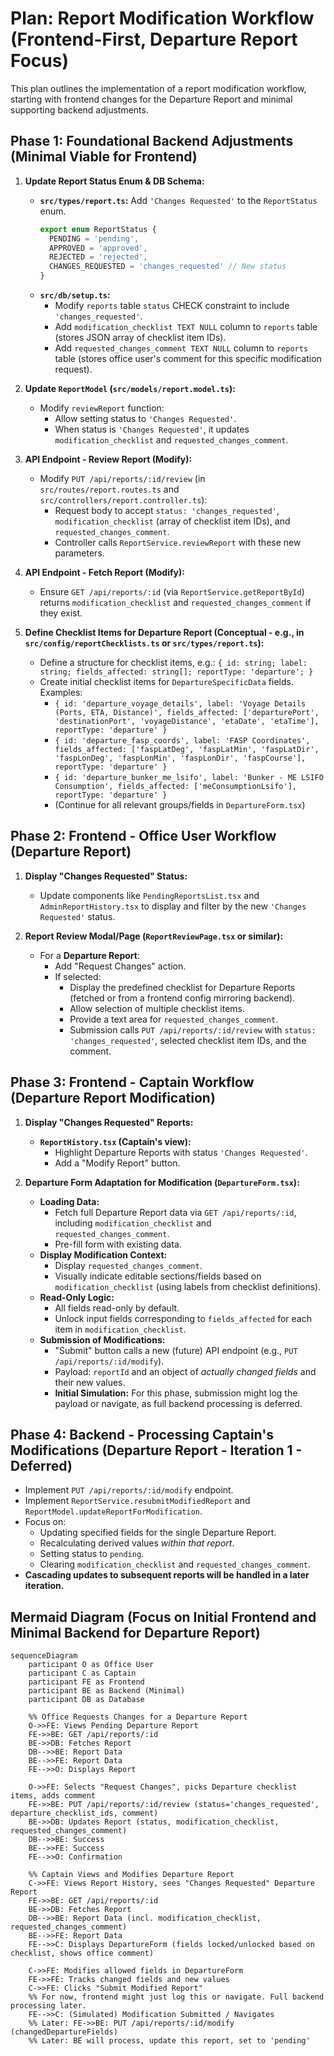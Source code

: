 # Plan: Report Modification Workflow (Frontend-First, Departure Report Focus)

This plan outlines the implementation of a report modification workflow, starting with frontend changes for the Departure Report and minimal supporting backend adjustments.

## Phase 1: Foundational Backend Adjustments (Minimal Viable for Frontend)

1.  **Update Report Status Enum & DB Schema:**
    *   **`src/types/report.ts`:** Add `'Changes Requested'` to the `ReportStatus` enum.
        ```typescript
        export enum ReportStatus {
          PENDING = 'pending',
          APPROVED = 'approved',
          REJECTED = 'rejected',
          CHANGES_REQUESTED = 'changes_requested' // New status
        }
        ```
    *   **`src/db/setup.ts`:**
        *   Modify `reports` table `status` CHECK constraint to include `'changes_requested'`.
        *   Add `modification_checklist TEXT NULL` column to `reports` table (stores JSON array of checklist item IDs).
        *   Add `requested_changes_comment TEXT NULL` column to `reports` table (stores office user's comment for this specific modification request).

2.  **Update `ReportModel` (`src/models/report.model.ts`):**
    *   Modify `reviewReport` function:
        *   Allow setting status to `'Changes Requested'`.
        *   When status is `'Changes Requested'`, it updates `modification_checklist` and `requested_changes_comment`.

3.  **API Endpoint - Review Report (Modify):**
    *   Modify `PUT /api/reports/:id/review` (in `src/routes/report.routes.ts` and `src/controllers/report.controller.ts`):
        *   Request body to accept `status: 'changes_requested'`, `modification_checklist` (array of checklist item IDs), and `requested_changes_comment`.
        *   Controller calls `ReportService.reviewReport` with these new parameters.

4.  **API Endpoint - Fetch Report (Modify):**
    *   Ensure `GET /api/reports/:id` (via `ReportService.getReportById`) returns `modification_checklist` and `requested_changes_comment` if they exist.

5.  **Define Checklist Items for Departure Report (Conceptual - e.g., in `src/config/reportChecklists.ts` or `src/types/report.ts`):**
    *   Define a structure for checklist items, e.g.: ` { id: string; label: string; fields_affected: string[]; reportType: 'departure'; } `
    *   Create initial checklist items for `DepartureSpecificData` fields. Examples:
        *   `{ id: 'departure_voyage_details', label: 'Voyage Details (Ports, ETA, Distance)', fields_affected: ['departurePort', 'destinationPort', 'voyageDistance', 'etaDate', 'etaTime'], reportType: 'departure' }`
        *   `{ id: 'departure_fasp_coords', label: 'FASP Coordinates', fields_affected: ['faspLatDeg', 'faspLatMin', 'faspLatDir', 'faspLonDeg', 'faspLonMin', 'faspLonDir', 'faspCourse'], reportType: 'departure' }`
        *   `{ id: 'departure_bunker_me_lsifo', label: 'Bunker - ME LSIFO Consumption', fields_affected: ['meConsumptionLsifo'], reportType: 'departure' }`
        *   (Continue for all relevant groups/fields in `DepartureForm.tsx`)

## Phase 2: Frontend - Office User Workflow (Departure Report)

1.  **Display "Changes Requested" Status:**
    *   Update components like `PendingReportsList.tsx` and `AdminReportHistory.tsx` to display and filter by the new `'Changes Requested'` status.

2.  **Report Review Modal/Page (`ReportReviewPage.tsx` or similar):**
    *   For a **Departure Report**:
        *   Add "Request Changes" action.
        *   If selected:
            *   Display the predefined checklist for Departure Reports (fetched or from a frontend config mirroring backend).
            *   Allow selection of multiple checklist items.
            *   Provide a text area for `requested_changes_comment`.
            *   Submission calls `PUT /api/reports/:id/review` with `status: 'changes_requested'`, selected checklist item IDs, and the comment.

## Phase 3: Frontend - Captain Workflow (Departure Report Modification)

1.  **Display "Changes Requested" Reports:**
    *   **`ReportHistory.tsx` (Captain's view):**
        *   Highlight Departure Reports with status `'Changes Requested'`.
        *   Add a "Modify Report" button.

2.  **Departure Form Adaptation for Modification (`DepartureForm.tsx`):**
    *   **Loading Data:**
        *   Fetch full Departure Report data via `GET /api/reports/:id`, including `modification_checklist` and `requested_changes_comment`.
        *   Pre-fill form with existing data.
    *   **Display Modification Context:**
        *   Display `requested_changes_comment`.
        *   Visually indicate editable sections/fields based on `modification_checklist` (using labels from checklist definitions).
    *   **Read-Only Logic:**
        *   All fields read-only by default.
        *   Unlock input fields corresponding to `fields_affected` for each item in `modification_checklist`.
    *   **Submission of Modifications:**
        *   "Submit" button calls a new (future) API endpoint (e.g., `PUT /api/reports/:id/modify`).
        *   Payload: `reportId` and an object of *actually changed fields* and their new values.
        *   **Initial Simulation:** For this phase, submission might log the payload or navigate, as full backend processing is deferred.

## Phase 4: Backend - Processing Captain's Modifications (Departure Report - Iteration 1 - Deferred)

*   Implement `PUT /api/reports/:id/modify` endpoint.
*   Implement `ReportService.resubmitModifiedReport` and `ReportModel.updateReportForModification`.
*   Focus on:
    *   Updating specified fields for the single Departure Report.
    *   Recalculating derived values *within that report*.
    *   Setting status to `pending`.
    *   Clearing `modification_checklist` and `requested_changes_comment`.
*   **Cascading updates to subsequent reports will be handled in a later iteration.**

## Mermaid Diagram (Focus on Initial Frontend and Minimal Backend for Departure Report)

```mermaid
sequenceDiagram
    participant O as Office User
    participant C as Captain
    participant FE as Frontend
    participant BE as Backend (Minimal)
    participant DB as Database

    %% Office Requests Changes for a Departure Report
    O->>FE: Views Pending Departure Report
    FE->>BE: GET /api/reports/:id
    BE->>DB: Fetches Report
    DB-->>BE: Report Data
    BE-->>FE: Report Data
    FE-->>O: Displays Report

    O->>FE: Selects "Request Changes", picks Departure checklist items, adds comment
    FE->>BE: PUT /api/reports/:id/review (status='changes_requested', departure_checklist_ids, comment)
    BE->>DB: Updates Report (status, modification_checklist, requested_changes_comment)
    DB-->>BE: Success
    BE-->>FE: Success
    FE-->>O: Confirmation

    %% Captain Views and Modifies Departure Report
    C->>FE: Views Report History, sees "Changes Requested" Departure Report
    FE->>BE: GET /api/reports/:id
    BE->>DB: Fetches Report
    DB-->>BE: Report Data (incl. modification_checklist, requested_changes_comment)
    BE-->>FE: Report Data
    FE-->>C: Displays DepartureForm (fields locked/unlocked based on checklist, shows office comment)

    C->>FE: Modifies allowed fields in DepartureForm
    FE->>FE: Tracks changed fields and new values
    C->>FE: Clicks "Submit Modified Report"
    %% For now, frontend might just log this or navigate. Full backend processing later.
    FE-->>C: (Simulated) Modification Submitted / Navigates
    %% Later: FE->>BE: PUT /api/reports/:id/modify (changedDepartureFields)
    %% Later: BE will process, update this report, set to 'pending'